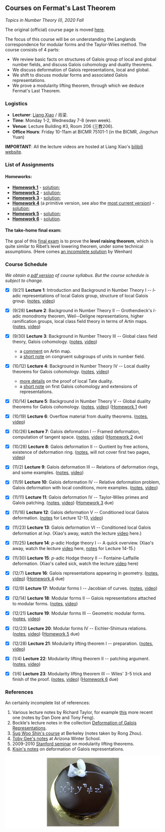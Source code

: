 ## Courses on Fermat's Last Theorem

_Topics in Number Theory (I), 2020 Fall_

The original (official) course page is moved [here](http://www.bicmr.pku.edu.cn/~lxiao/2020fall/2020fall.htm).

The focus of this course will be on understanding the Langlands correspondence for modular forms and the Taylor-Wiles method. The course consists of 4 parts:
  - We review basic facts on structures of Galois group of local and global number fields, and discuss Galois cohomology and duality theorems.
  - We discuss deformation of Galois representations, local and global.
  - We shift to discuss modular forms and associated Galois representations.
  - We prove a modularity lifting theorem, through which we deduce Fermat's Last Theorem.

### Logistics
- **Lecturer**: [Liang Xiao](http://faculty.bicmr.pku.edu.cn/~lxiao/index.htm) / 肖梁.
- **Time**: Monday 1-2, Wednesday 7-8 (even week).
- **Venue**: Lecture Building #3, Room 206 (三教206).
- **Office Hours**: Friday 10-11am at BICMR 75101-1 (in the BICMR, Jingchun Yuan)

**IMPORTANT**: All the lecture videos are hosted at Liang Xiao's [bilibili website](https://www.bilibili.com/video/BV17y4y127sG/).

### List of Assignments

#### Homeworks:
- [**Homework 1**](././Exercise1.pdf) - [solution](././Exercise1-soln.pdf);
- [**Homework 2**](././Exercise2.pdf) - [solution](././Exercise2-soln.pdf);
- [**Homework 3**](././Exercise3.pdf) - [solution](././Exercise3-soln.pdf);
- [**Homework 4**](././Exercise4-prim.pdf) (a primitive version, see also the [most current version](././Exercise4.pdf)) - [solution](././Exercise4-soln.pdf);
- [**Homework 5**](././Exercise5.pdf) - [solution](././Exercise5-soln.pdf);
- [**Homework 6**](././Exercise6.pdf) - [solution](././Exercise6-soln.pdf).

#### The take-home final exam:

The goal of this [final exam](././final-exam.pdf) is to prove the **level raising theorem**, which is quite similar to Ribet’s level lowering theorem, under some technical assumptions. (Here comes [an incomplete solution](././final-soln.pdf) by Wenhan)


### Course Schedule

_We obtain a [pdf version](././syllabus0.pdf) of course syllabus. But the course schedule is subject to change._

- [x] (9/21) **Lecture 1**: Introduction and Background in Number Theory I -- _l_-adic representations of local Galois group, structure of local Galois group. ([notes](././Lecture1.pdf), [video](https://www.bilibili.com/video/BV17y4y127sG?p=1))

- [x] (9/28) **Lecture 2**: Background in Number Theory II -- Grothendieck's _l_-adic monodromy theorem, Weil--Deligne representations, higher ramification groups, local class field theory in terms of Artin maps. ([notes](././Lecture2.pdf), [video](https://www.bilibili.com/video/BV17y4y127sG?p=2))

- [x] (9/30) **Lecture 3**: Background in Number Theory III -- Global class field theory, Galois cohomology. ([notes](././Lecture3.pdf), [video](https://www.bilibili.com/video/BV17y4y127sG?p=3))
  - a [comment](././comment1.pdf) on Artin map.
  - a [short note](././comment2.pdf) on congruent subgroups of units in number field.

- [x] (10/12) **Lecture 4**: Background in Number Theory IV -- Local duality theorems for Galois cohomology. ([notes](././Lecture4.pdf), [video](https://www.bilibili.com/video/BV17y4y127sG?p=4))
  - [more details](././comment3.pdf) on the proof of local Tate duality.
  - a [short note](././comment4.pdf) on first Galois cohomology and extensions of representations.

- [x] (10/14) **Lecture 5**: Background in Number Theory V -- Global duality theorems for Galois cohomology. ([notes](././Lecture5.pdf), [video](https://www.bilibili.com/video/BV17y4y127sG?p=5)) ([Homework 1](././Exercise1.pdf) due)

- [x] (10/19) **Lecture 6**: Overflow material from duality theorems. ([notes](././Lecture6.pdf), [video](https://www.bilibili.com/video/BV17y4y127sG?p=6))

- [x] (10/26) **Lecture 7**: Galois deformation I -- Framed deformation, computation of tangent space. ([notes](././Lecture7.pdf), [video](https://www.bilibili.com/video/BV17y4y127sG?p=7)) ([Homework 2](././Exercise2.pdf) due)

- [x] (10/28) **Lecture 8**: Galois deformation II -- Quotient by free actions, existence of deformation ring. ([notes](././Lecture8.pdf), will not cover first two pages, [video](https://www.bilibili.com/video/BV17y4y127sG?p=8))

- [x] (11/2) **Lecture 9**: Galois deformation III -- Relations of deformation rings, and some examples. ([notes](././Lecture9.pdf), [video](https://www.bilibili.com/video/BV17y4y127sG?p=9))

- [x] (11/9) **Lecture 10**: Galois deformation IV -- Relative deformation problem, Galois deformation with local conditions, more examples. ([notes](././Lecture10.pdf), [video](https://www.bilibili.com/video/BV17y4y127sG?p=10))
- [x] (11/11) **Lecture 11**: Galois deformation IV -- Taylor-Wiles primes and Galois patching. ([notes](././Lecture11.pdf), [video](https://www.bilibili.com/video/BV17y4y127sG?p=11)) ([Homework 3](././Exercise3.pdf) due)
- [x] (11/16) **Lecture 12**: Galois deformation V -- Conditioned local Galois deformation. ([notes](././Lecture12.pdf) for Lecture 12-13, [video](https://www.bilibili.com/video/BV17y4y127sG?p=12))

- [x] (11/23) **Lecture 13**: Galois deformation VI -- Conditioned local Galois deformation at _l_≠_p_. (Xiao's away, watch the lecture [video](https://www.bilibili.com/video/BV17y4y127sG?p=13) here.)

- [x] (11/25) **Lecture 14**: _p_-adic Hodge theory I -- A quick overview. (Xiao's away, watch the lecture [video](https://www.bilibili.com/video/BV17y4y127sG?p=14) here, [notes](././Lecture14.pdf) for Lecture 14-15.)

- [x] (11/30) **Lecture 15**: _p_-adic Hodge theory II -- Fontaine-Laffaille deformation. (Xiao's called sick, watch the lecture [video](https://www.bilibili.com/video/BV17y4y127sG?p=15) here) 

- [x] (12/7) **Lecture 16**: Galois representations appearing in geometry. ([notes](././Lecture16.pdf), [video](https://www.bilibili.com/video/BV17y4y127sG?p=16)) ([Homework 4](././Exercise4.pdf) due)

- [x] (12/9) **Lecture 17**: Modular forms I -- Jacobian of curves. ([notes](././Lecture17.pdf), [video](https://www.bilibili.com/video/BV17y4y127sG?p=17))

- [x] (12/14) **Lecture 18**: Modular forms II -- Galois representations attached to modular forms. ([notes](././Lecture18.pdf), [video](https://www.bilibili.com/video/BV17y4y127sG?p=18))

- [x] (12/21) **Lecture 19**: Modular forms III -- Geometric modular forms. ([notes](././Lecture19.pdf), [video](https://www.bilibili.com/video/BV17y4y127sG?p=19))

- [x] (12/23) **Lecture 20**: Modular forms IV -- Eichler-Shimura relations. ([notes](././Lecture20.pdf), [video](https://www.bilibili.com/video/BV17y4y127sG?p=20)) ([Homework 5](././Exercise5.pdf) due)

- [x] (12/28) **Lecture 21**: Modularity lifting theorem I -- preparation. ([notes](././Lecture21.pdf), [video](https://www.bilibili.com/video/BV17y4y127sG?p=21))

- [x] (1/4) **Lecture 22**: Modularity lifting theorem II -- patching argument. ([notes](././Lecture22.pdf), [video](https://www.bilibili.com/video/BV17y4y127sG?p=22))

- [x] (1/6) **Lecture 23**: Modularity lifting theorem III -- Wiles' 3-5 trick and finish of the proof. ([notes](././Lecture23.pdf), [video](https://www.bilibili.com/video/BV17y4y127sG?p=23)) ([Homework 6](././Exercise6.pdf) due)


### References

An certainly incomplete list of references:
1. Various lecture notes by Richard Taylor, for example [this](https://www.mit.edu/~fengt/249A_2018.pdf) more recent one (notes by Dan Dore and Tony Feng).
2. Bockle's lecture notes in the collection [Deformation of Galois Representations](https://link.springer.com/chapter/10.1007/978-3-0348-0618-3_2).
3. [Sug Woo Shin's course](https://gauss.math.yale.edu/~rz289/Galois_reps.pdf) at Berkeley (notes taken by Rong Zhou).
4. [Toby Gee's notes](https://wwwf.imperial.ac.uk/~tsg/Index_files/ArizonaWinterSchool2013.pdf) at Arizona Winter School.
5. 2009-2010 [Stanford seminar](https://math.stanford.edu/~conrad/modseminar/) on modularity lifting theorems.
6. [Kisin's notes](https://www.claymath.org/sites/default/files/kisin.pdf) on deformation of Galois representations.

![fermat-bg](././fermat-bg.png)
